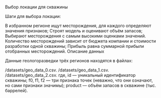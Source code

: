 Выбор локации для скважины

Шаги для выбора локации:

В избранном регионе ищут месторождения, для каждого определяют значения признаков;
Строят модель и оценивают объём запасов;
Выбирают месторождения с самым высокими оценками значений. Количество месторождений зависит от бюджета компании и стоимости разработки одной скважины;
Прибыль равна суммарной прибыли отобранных месторождений.
Описание данных

Данные геологоразведки трёх регионов находятся в файлах:

/datasets/geo_data_0.csv.
/datasets/geo_data_1.csv.
/datasets/geo_data_2.csv.
где, id — уникальный идентификатор скважины; f0, f1, f2 — три признака точек (неважно, что они означают, но сами признаки значимы); product — объём запасов в скважине (тыс. баррелей).
